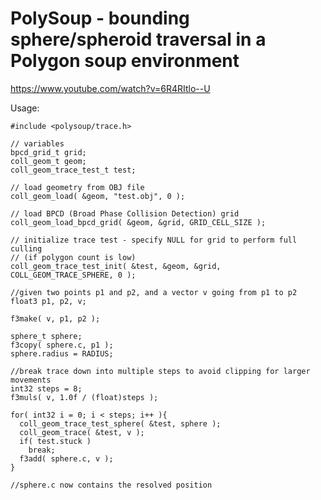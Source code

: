 # PolySoup - bounding sphere/spheroid traversal in a Polygon soup environment
https://www.youtube.com/watch?v=6R4RItlo--U


 Usage:

    #include <polysoup/trace.h>

    // variables
    bpcd_grid_t grid;
    coll_geom_t geom;
    coll_geom_trace_test_t test;

    // load geometry from OBJ file
    coll_geom_load( &geom, "test.obj", 0 );

    // load BPCD (Broad Phase Collision Detection) grid
    coll_geom_load_bpcd_grid( &geom, &grid, GRID_CELL_SIZE );
    
    // initialize trace test - specify NULL for grid to perform full culling
    // (if polygon count is low)
    coll_geom_trace_test_init( &test, &geom, &grid, COLL_GEOM_TRACE_SPHERE, 0 );

    //given two points p1 and p2, and a vector v going from p1 to p2 
    float3 p1, p2, v;

    f3make( v, p1, p2 );

    sphere_t sphere;
    f3copy( sphere.c, p1 );
    sphere.radius = RADIUS;

    //break trace down into multiple steps to avoid clipping for larger movements
    int32 steps = 8;
    f3muls( v, 1.0f / (float)steps );

    for( int32 i = 0; i < steps; i++ ){
      coll_geom_trace_test_sphere( &test, sphere ); 
      coll_geom_trace( &test, v );  
      if( test.stuck )
        break;
      f3add( sphere.c, v );
    }

    //sphere.c now contains the resolved position
